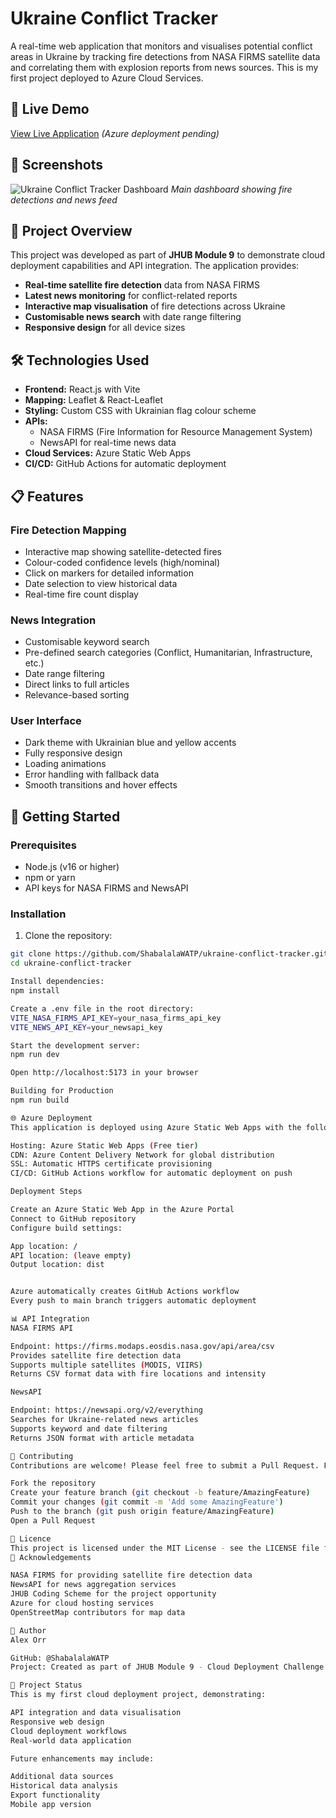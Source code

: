 # Ukraine Conflict Tracker

A real-time web application that monitors and visualises potential conflict areas in Ukraine by tracking fire detections from NASA FIRMS satellite data and correlating them with explosion reports from news sources. This is my first project deployed to Azure Cloud Services.

## 🚀 Live Demo

[View Live Application](https://ukraine-conflict-tracker.azurestaticapps.net) *(Azure deployment pending)*

## 📸 Screenshots

![Ukraine Conflict Tracker Dashboard](screenshots/dashboard.png)
*Main dashboard showing fire detections and news feed*

## 🎯 Project Overview

This project was developed as part of **JHUB Module 9** to demonstrate cloud deployment capabilities and API integration. The application provides:

- **Real-time satellite fire detection** data from NASA FIRMS
- **Latest news monitoring** for conflict-related reports
- **Interactive map visualisation** of fire detections across Ukraine
- **Customisable news search** with date range filtering
- **Responsive design** for all device sizes

## 🛠️ Technologies Used

- **Frontend:** React.js with Vite
- **Mapping:** Leaflet & React-Leaflet
- **Styling:** Custom CSS with Ukrainian flag colour scheme
- **APIs:** 
  - NASA FIRMS (Fire Information for Resource Management System)
  - NewsAPI for real-time news data
- **Cloud Services:** Azure Static Web Apps
- **CI/CD:** GitHub Actions for automatic deployment

## 📋 Features

### Fire Detection Mapping
- Interactive map showing satellite-detected fires
- Colour-coded confidence levels (high/nominal)
- Click on markers for detailed information
- Date selection to view historical data
- Real-time fire count display

### News Integration
- Customisable keyword search
- Pre-defined search categories (Conflict, Humanitarian, Infrastructure, etc.)
- Date range filtering
- Direct links to full articles
- Relevance-based sorting

### User Interface
- Dark theme with Ukrainian blue and yellow accents
- Fully responsive design
- Loading animations
- Error handling with fallback data
- Smooth transitions and hover effects

## 🚦 Getting Started

### Prerequisites

- Node.js (v16 or higher)
- npm or yarn
- API keys for NASA FIRMS and NewsAPI

### Installation

1. Clone the repository:
```bash
git clone https://github.com/ShabalalaWATP/ukraine-conflict-tracker.git
cd ukraine-conflict-tracker

Install dependencies:
npm install

Create a .env file in the root directory:
VITE_NASA_FIRMS_API_KEY=your_nasa_firms_api_key
VITE_NEWS_API_KEY=your_newsapi_key

Start the development server:
npm run dev

Open http://localhost:5173 in your browser

Building for Production
npm run build

🌐 Azure Deployment
This application is deployed using Azure Static Web Apps with the following architecture:

Hosting: Azure Static Web Apps (Free tier)
CDN: Azure Content Delivery Network for global distribution
SSL: Automatic HTTPS certificate provisioning
CI/CD: GitHub Actions workflow for automatic deployment on push

Deployment Steps

Create an Azure Static Web App in the Azure Portal
Connect to GitHub repository
Configure build settings:

App location: /
API location: (leave empty)
Output location: dist


Azure automatically creates GitHub Actions workflow
Every push to main branch triggers automatic deployment

📊 API Integration
NASA FIRMS API

Endpoint: https://firms.modaps.eosdis.nasa.gov/api/area/csv
Provides satellite fire detection data
Supports multiple satellites (MODIS, VIIRS)
Returns CSV format data with fire locations and intensity

NewsAPI

Endpoint: https://newsapi.org/v2/everything
Searches for Ukraine-related news articles
Supports keyword and date filtering
Returns JSON format with article metadata

🤝 Contributing
Contributions are welcome! Please feel free to submit a Pull Request. For major changes, please open an issue first to discuss what you would like to change.

Fork the repository
Create your feature branch (git checkout -b feature/AmazingFeature)
Commit your changes (git commit -m 'Add some AmazingFeature')
Push to the branch (git push origin feature/AmazingFeature)
Open a Pull Request

📄 Licence
This project is licensed under the MIT License - see the LICENSE file for details.
🙏 Acknowledgements

NASA FIRMS for providing satellite fire detection data
NewsAPI for news aggregation services
JHUB Coding Scheme for the project opportunity
Azure for cloud hosting services
OpenStreetMap contributors for map data

👤 Author
Alex Orr

GitHub: @ShabalalaWATP
Project: Created as part of JHUB Module 9 - Cloud Deployment Challenge

📝 Project Status
This is my first cloud deployment project, demonstrating:

API integration and data visualisation
Responsive web design
Cloud deployment workflows
Real-world data application

Future enhancements may include:

Additional data sources
Historical data analysis
Export functionality
Mobile app version
